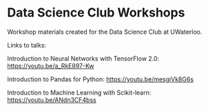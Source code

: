 # Data Science Club Workshops
Workshop materials created for the Data Science Club at UWaterloo.

Links to talks:

Introduction to Neural Networks with TensorFlow 2.0: https://youtu.be/a_RkE897-Kw

Introduction to Pandas for Python: https://youtu.be/mesgiVk8G6s

Introduction to Machine Learning with Scikit-learn: https://youtu.be/ANdn3CF4bss
